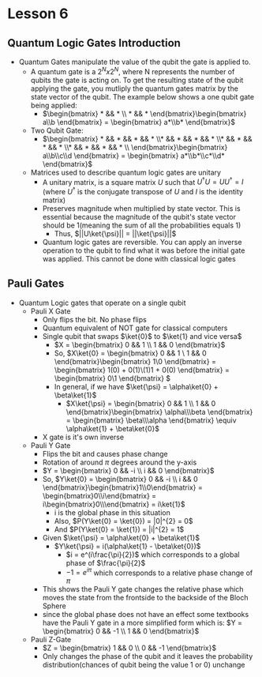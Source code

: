 # Lesson 6
## Quantum Logic Gates Introduction
- Quantum Gates manipulate the value of the qubit the gate is applied to. 
    - A quantum gate is a $2^{N} x 2^{N}$, where N represents the number of qubits the gate is acting on. To get the resulting state of the qubit applying the gate, you mutliply the quantum gates matrix by the state vector of the qubit. The example below shows a one qubit gate being applied:
        - $\begin{bmatrix} * && * \\ * && * \end{bmatrix}\begin{bmatrix} a\\b \end{bmatrix} = \begin{bmatrix} a*\\b* \end{bmatrix}$
    - Two Qubit Gate:
        - $\begin{bmatrix} * && * && * && * \\* && * && * && * \\* && * && * && * \\* && * && * && * \\ \end{bmatrix}\begin{bmatrix} a\\b\\c\\d \end{bmatrix} = \begin{bmatrix} a*\\b*\\c*\\d* \end{bmatrix}$
    - Matrices used to describe quantum logic gates are unitary
        - A unitary matrix, is a square matrix $U$ such that $U^{\dagger}U = UU^{\dagger} = I$ (where $U^{\dagger}$ is the conjugate transpose of $U$ and $I$ is the identity matrix)
        - Preserves magnitude when multiplied by state vector. This is essential because the magnitude of the qubit's state vector should be 1(meaning the sum of all the probabilities equals 1)
            - Thus, $||U\ket{\psi}|| = ||\ket{\psi}||$
        - Quantum logic gates are reversible. You can apply an inverse operation to the qubit to find what it was before the initial gate was applied. This cannot be done with classical logic gates
## Pauli Gates
- Quantum Logic gates that operate on a single qubit
     - Pauli X Gate
        - Only flips the bit. No phase flips
        - Quantum equivalent of NOT gate for classical computers
        - Single qubit that swaps $\ket{0}$ to $\ket{1} and vice versa$
            - $X = \begin{bmatrix} 0 && 1 \\ 1 && 0 \end{bmatrix}$
            -  So, $X\ket{0} =  \begin{bmatrix} 0 && 1 \\ 1 && 0 \end{bmatrix}\begin{bmatrix} 1\\0 \end{bmatrix} = \begin{bmatrix} 1(0) + 0(1)\\(1)1 + 0(0) \end{bmatrix} = \begin{bmatrix} 0\\1 \end{bmatrix} $
            - In general, if we have $\ket{\psi} = \alpha\ket{0} + \beta\ket{1}$
                - $X\ket{\psi} =  \begin{bmatrix} 0 && 1 \\ 1 && 0 \end{bmatrix}\begin{bmatrix} \alpha\\\beta \end{bmatrix} = \begin{bmatrix} \beta\\\alpha \end{bmatrix} \equiv \alpha\ket{1} + \beta\ket{0}$
        - X gate is it's own inverse
    - Pauli Y Gate
        - Flips the bit and causes phase change
        - Rotation of around $\pi$ degrees around the y-axis
        - $Y = \begin{bmatrix} 0 && -i \\ i && 0 \end{bmatrix}$
        - So, $Y\ket{0} = \begin{bmatrix} 0 && -i \\ i && 0 \end{bmatrix}\begin{bmatrix}1\\0\end{bmatrix} = \begin{bmatrix}0\\i\end{bmatrix} = i\begin{bmatrix}0\\\end{bmatrix} = i\ket{1}$
            - i is the global phase in this situation
            - Also, $P(Y\ket{0} = \ket{0})  = |0|^{2} = 0$
            - And $P(Y\ket{0} = \ket{1})  = |i|^{2} = 1$
        - Given $\ket{\psi} = \alpha\ket{0} + \beta\ket{1}$
            - $Y\ket{\psi} = i(\alpha\ket{1} - \beta\ket{0})$
                - $i = e^(i\frac{\pi}{2})$ which corresponds to a global phase of $\frac{\pi}{2}$
                - $-1 = e^{i\pi}$ which corresponds to a relative phase change of $\pi$
        - This shows the Pauli Y gate changes the relative phase which moves the state from the frontside to the backside of the Bloch Sphere
        - since the global phase does not have an effect some textbooks have the Pauli Y gate in a more simplified form which is: $Y = \begin{bmatrix} 0 && -1 \\ 1 && 0 \end{bmatrix}$
    - Pauli Z-Gate
        - $Z = \begin{bmatrix} 1 && 0 \\ 0 && -1 \end{bmatrix}$
        - Only changes the phase of the qubit and it leaves the probability distribution(chances of qubit being the value 1 or 0) unchange
